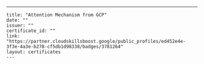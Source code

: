 ---
    title: "Attention Mechanism from GCP"
    date: ""
    issuer: ""
    certificate_id: ""
    link: "https://partner.cloudskillsboost.google/public_profiles/ed452e4e-3f3e-4a3e-b278-cf5db1d98338/badges/3781264"
    layout: certificates
    ---
    